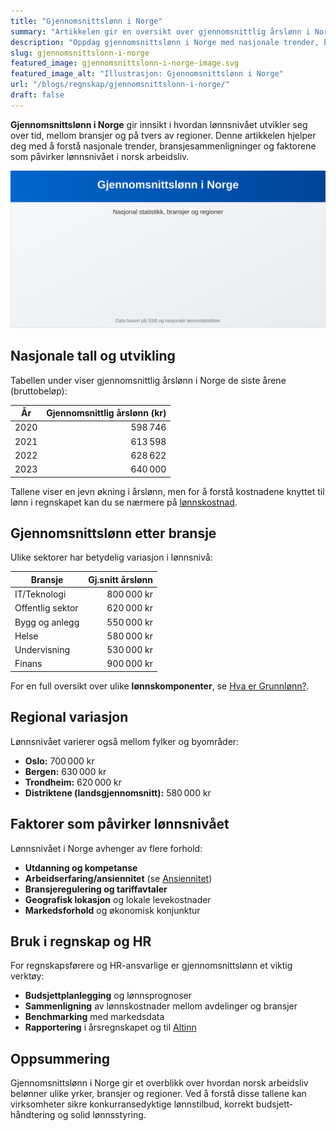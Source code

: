```yaml
---
title: "Gjennomsnittslønn i Norge"
summary: "Artikkelen gir en oversikt over gjennomsnittlig årslønn i Norge, inkludert nasjonale tall, bransjespesifikke lønnsdata, geografisk variasjon og viktige faktorer som påvirker lønnsnivået."
description: "Oppdag gjennomsnittslønn i Norge med nasjonale trender, bransjesammenligninger, regionale variasjoner og faktorer som påvirker lønnsnivået. En komplett guide for regnskap og HR."
slug: gjennomsnittslonn-i-norge
featured_image: gjennomsnittslonn-i-norge-image.svg
featured_image_alt: "Illustrasjon: Gjennomsnittslønn i Norge"
url: "/blogs/regnskap/gjennomsnittslonn-i-norge/"
draft: false
---
```


**Gjennomsnittslønn i Norge** gir innsikt i hvordan lønnsnivået utvikler seg over tid, mellom bransjer og på tvers av regioner. Denne artikkelen hjelper deg med å forstå nasjonale trender, bransjesammenligninger og faktorene som påvirker lønnsnivået i norsk arbeidsliv.

![Illustrasjon: Gjennomsnittslønn i Norge](gjennomsnittslonn-i-norge-image.svg)

## Nasjonale tall og utvikling

Tabellen under viser gjennomsnittlig årslønn i Norge de siste årene (bruttobeløp):

| År   | Gjennomsnittlig årslønn (kr) |
|------|-----------------------------:|
| 2020 | 598 746                      |
| 2021 | 613 598                      |
| 2022 | 628 622                      |
| 2023 | 640 000                      |

Tallene viser en jevn økning i årslønn, men for å forstå kostnadene knyttet til lønn i regnskapet kan du se nærmere på [lønns­kostnad](/blogs/regnskap/lonnskostnad "Hva er Lønnskostnad? Komplett Guide til Lønnskostnader").

## Gjennomsnittslønn etter bransje

Ulike sektorer har betydelig variasjon i lønnsnivå:

| Bransje           | Gj.snitt årslønn |
|-------------------|-----------------:|
| IT/Teknologi      | 800 000 kr       |
| Offentlig sektor  | 620 000 kr       |
| Bygg og anlegg    | 550 000 kr       |
| Helse             | 580 000 kr       |
| Undervisning      | 530 000 kr       |
| Finans            | 900 000 kr       |

For en full oversikt over ulike **lønns­komponenter**, se [Hva er Grunnlønn?](/blogs/regnskap/hva-er-grunnlonn "Hva er Grunnlønn i Regnskap?").

## Regional variasjon

Lønnsnivået varierer også mellom fylker og byområder:

* **Oslo:** 700 000 kr
* **Bergen:** 630 000 kr
* **Trondheim:** 620 000 kr
* **Distriktene (landsgjennomsnitt):** 580 000 kr

## Faktorer som påvirker lønnsnivået

Lønnsnivået i Norge avhenger av flere forhold:

* **Utdanning og kompetanse**
* **Arbeidserfaring/ansiennitet** (se [Ansiennitet](/blogs/regnskap/ansiennitet "Hva er Ansiennitet?"))
* **Bransjeregulering og tariffavtaler**
* **Geografisk lokasjon** og lokale levekostnader
* **Markedsforhold** og økonomisk konjunktur

## Bruk i regnskap og HR

For regnskapsførere og HR-ansvarlige er gjennomsnittslønn et viktig verktøy:

* **Budsjettplanlegging** og lønnsprognoser
* **Sammenligning** av lønnskostnader mellom avdelinger og bransjer
* **Benchmarking** med markedsdata
* **Rapportering** i årsregnskapet og til [Altinn](/blogs/regnskap/hva-er-altinn "Hva er Altinn?")

## Oppsummering

Gjennomsnittslønn i Norge gir et overblikk over hvordan norsk arbeidsliv belønner ulike yrker, bransjer og regioner. Ved å forstå disse tallene kan virksomheter sikre konkurransedyktige lønnstilbud, korrekt budsjett­håndtering og solid lønnsstyring.
